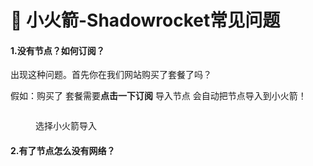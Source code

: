 # 🚀 小火箭-Shadowrocket常见问题

#### **1.没有节点？如何订阅？**

出现这种问题。首先你在我们网站购买了套餐了吗？

假如：购买了 套餐需要**点击一下订阅** 导入节点 会自动把节点导入到小火箭！

<figure><img src="https://storage.crisp.chat/users/upload/session/25d5e40cae98cc00/1_x68h4k.jpg" alt=""><figcaption><p>选择小火箭导入</p></figcaption></figure>

#### 2.有了节点怎么没有网络？


